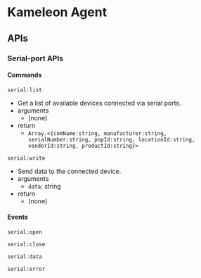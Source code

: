 # Kameleon Agent

## APIs

### Serial-port APIs

#### Commands

`serial:list`

* Get a list of available devices connected via serial ports.
* arguments
  * (none)
* return
  * `Array.<{comName:string, manufacturer:string, serialNumber:string, pnpId:string, locationId:string, vendorId:string, productId:string}>`

`serial:write`

* Send data to the connected device.
* arguments
  * `data`: string
* return
  * (none)

#### Events

`serial:open`

`serial:close`

`serial:data`

`serial:error`
